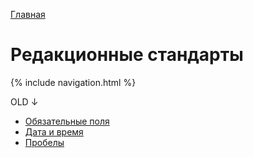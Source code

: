 [Главная](../)
# Редакционные стандарты

{% include navigation.html %}

OLD ↓
- [Обязательные поля](required-fields.md)
- [Дата и время](date-and-time.md)
- [Пробелы](spaces.md)
  

